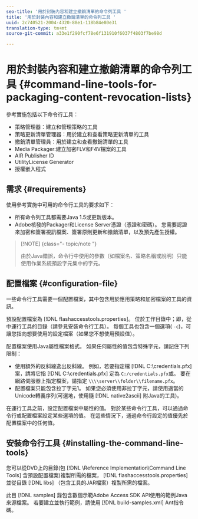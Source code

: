 ```yaml
---
seo-title: '用於封裝內容和建立撤銷清單的命令列工具 '
title: '用於封裝內容和建立撤銷清單的命令列工具 '
uuid: 2c740521-2004-4320-88e1-118b84e80e31
translation-type: tm+mt
source-git-commit: a33e1f290fcf78e6f131910f6037f4803f7be98d

---
```



# 用於封裝內容和建立撤銷清單的命令列工具 {#command-line-tools-for-packaging-content-revocation-lists}

參考實施包括以下命令行工具：

* 策略管理器：建立和管理策略的工具
* 策略更新清單管理器：用於建立和查看策略更新清單的工具
* 撤銷清單管理員：用於建立和查看撤銷清單的工具
* Media Packager:建立加密FLV和F4V檔案的工具
* AIR Publisher ID
* UtilityLicense Generator
* 授權嵌入程式

## 需求 {#requirements}

使用參考實施中可用的命令行工具的要求如下：

* 所有命令列工具都需要Java 1.5或更新版本。
* Adobe核發的Packager和License Server憑證（憑證和密碼）。 您需要認證來加密和簽署視訊檔案、簽署原則更新和撤銷清單，以及預先產生授權。

>[!NOTE] {class=&quot;- topic/note &quot;}
>
>由於Java錯誤，命令行中使用的參數（如檔案名、策略名稱或說明）只能使用作業系統預設字元集中的字元。

## 配置檔案 {#configuration-file}

一些命令行工具需要一個配置檔案，其中包含用於應用策略和加密檔案的工具的資訊。

預設配置檔案為 [!DNL flashaccesstools.properties]。 位於工作目錄中；即，從中運行工具的目錄（請參見安裝命令行工具）。 每個工具也包含一個選項( `-c`)，可讓您指向想要使用的設定檔案（如果您不想使用預設值）。

配置檔案使用Java屬性檔案格式。 如果任何屬性的值包含特殊字元，請記住下列限制：

* 使用額外的反斜線逸出反斜線。 例如，若要指定檔 [!DNL C:\credentials.pfx] 案，請將它指 [!DNL C:\\credentials.pfx] 定為 `C:/credentials.pfx`或。 要在網路伺服器上指定檔案，請指定 `\\\\server\\folder\\filename.pfx`。
* 配置檔案只能包含拉丁字元1。 如果您必須使用非拉丁字元，請使用適當的Unicode轉義序列(可選地，使用隨 [!DNL native2ascii] 附Java的工具)。

在運行工具之前，設定配置檔案中屬性的值。 對於某些命令行工具，可以通過命令行或配置檔案設定某些選項的值。 在這些情況下，通過命令行設定的值優先於配置檔案中的任何值。

## 安裝命令行工具 {#installing-the-command-line-tools}

您可以從DVD上的目錄(包 [!DNL \Reference Implementation\Command Line Tools] 含預設配置檔案)複製所需的檔案， [!DNL flashaccesstools.properties] 並從目錄 [!DNL libs] （包含工具的JAR檔案）複製所需的檔案。

此目 [!DNL samples] 錄包含數個示範Adobe Access SDK API使用的範例Java來源檔案。 若要建立並執行範例，請使用 [!DNL build-samples.xml] Ant指令碼。